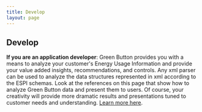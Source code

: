 ```yaml
---
title: Develop
layout: page
---
```


## Develop

**If you are an application developer**: Green Button provides you with a means to analyze your customer's Energy Usage Information and provide your value added insights, recommendations, and controls. Any xml parser can be used to analyze the data structures represented in xml according to the ESPI schemas. Look at the references on this page that show how to analyze Green Button data and present them to users. Of course, your creativity will provide more dramatic results and presentations tuned to customer needs and understanding. [Learn more here](https://collaborate.nist.gov/twiki-sggrid/bin/view/SmartGrid/GreenButtonInitiative#Technical_Activities).